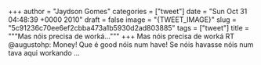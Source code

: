 
+++
author = "Jaydson Gomes"
categories = ["tweet"]
date = "Sun Oct 31 04:48:39 +0000 2010"
draft = false
image = "{TWEET_IMAGE}"
slug = "5c91236c70ee6ef2cbba473a1b5930d2ad803885"
tags = ["tweet"]
title = """Mas nóis precisa de worká..."""
+++
Mas nóis precisa de worká RT @augustohp: Money! Que é good nóis num have! Se nóis havasse nóis num tava aqui workando ...
